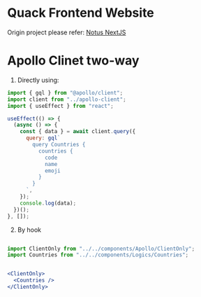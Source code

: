 # Quack Frontend Website

Origin project please refer: [Notus NextJS](https://github.com/creativetimofficial/notus-nextjs)

# Apollo Clinet two-way

1. Directly using:

``` js
import { gql } from "@apollo/client";
import client from "../apollo-client";
import { useEffect } from "react";

useEffect(() => {
  (async () => {
    const { data } = await client.query({
      query: gql`
        query Countries {
          countries {
            code
            name
            emoji
          }
        }
      `,
    });
    console.log(data);
  })();
}, []);

```

2. By hook

``` jsx

import ClientOnly from "../../components/Apollo/ClientOnly";
import Countries from "../../components/Logics/Countries";


<ClientOnly>
  <Countries />
</ClientOnly>
```
